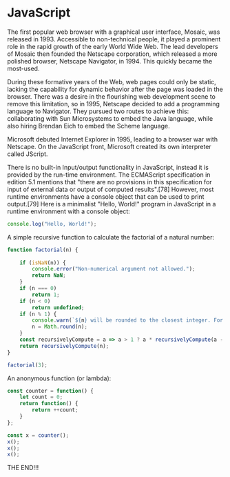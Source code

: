# JavaScript

The first popular web browser with a graphical user interface, Mosaic, was released in 1993. Accessible to non-technical people, it played a prominent role in the rapid growth of the early World Wide Web. The lead developers of Mosaic then founded the Netscape corporation, which released a more polished browser, Netscape Navigator, in 1994. This quickly became the most-used.

During these formative years of the Web, web pages could only be static, lacking the capability for dynamic behavior after the page was loaded in the browser. There was a desire in the flourishing web development scene to remove this limitation, so in 1995, Netscape decided to add a programming language to Navigator. They pursued two routes to achieve this: collaborating with Sun Microsystems to embed the Java language, while also hiring Brendan Eich to embed the Scheme language.


Microsoft debuted Internet Explorer in 1995, leading to a browser war with Netscape. On the JavaScript front, Microsoft created its own interpreter called JScript.

There is no built-in Input/output functionality in JavaScript, instead it is provided by the run-time environment. The ECMAScript specification in edition 5.1 mentions that "there are no provisions in this specification for input of external data or output of computed results".[78] However, most runtime environments have a console object that can be used to print output.[79] Here is a minimalist "Hello, World!" program in JavaScript in a runtime environment with a console object:
```js
console.log("Hello, World!");
```

A simple recursive function to calculate the factorial of a natural number:
```js
function factorial(n) {
    
    if (isNaN(n)) {
        console.error("Non-numerical argument not allowed.");
        return NaN; 
    }
    if (n === 0)
        return 1;
    if (n < 0)
        return undefined; 
    if (n % 1) {
        console.warn(`${n} will be rounded to the closest integer. For non-integers consider using gamma function instead.`);
        n = Math.round(n);
    }
    const recursivelyCompute = a => a > 1 ? a * recursivelyCompute(a - 1) : 1; 
    return recursivelyCompute(n);
}

factorial(3);
```

An anonymous function (or lambda):
```js
const counter = function() {
    let count = 0;
    return function() {
        return ++count;
    }
};

const x = counter();
x();
x();
x();
```
THE END!!!